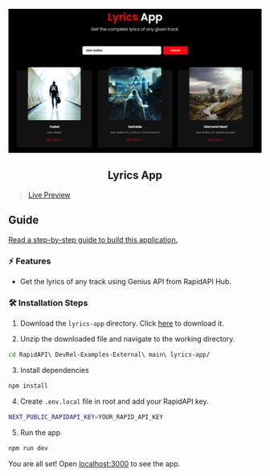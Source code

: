 ![cover](assets/cover.png)

<div align="center">
	<h2>Lyrics App</h2>
</div>

> [Live Preview](https://rapidapi-example-lyrics-app.vercel.app/)

## Guide

[Read a step-by-step guide to build this application.](https://rapidapi.com/guides/build-lyrics-app)

### ⚡️ Features

- Get the lyrics of any track using Genius API from RapidAPI Hub.

### 🛠️ Installation Steps

1. Download the `lyrics-app` directory. Click [here](https://download-directory.github.io/?url=https://github.com/RapidAPI/DevRel-Examples-External/tree/main/lyrics-app) to download it.

2. Unzip the downloaded file and navigate to the working directory.

```bash
cd RapidAPI\ DevRel-Examples-External\ main\ lyrics-app/
```

3. Install dependencies

```bash
npm install
```

4. Create `.env.local` file in root and add your RapidAPI key.

```bash
NEXT_PUBLIC_RAPIDAPI_KEY=YOUR_RAPID_API_KEY
```

5. Run the app

```bash
npm run dev
```

You are all set! Open [localhost:3000](http://localhost:3000/) to see the app.
